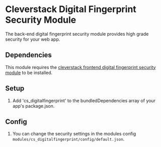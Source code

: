 # Cleverstack Digital Fingerprint Security Module
The back-end digital fingerprint security module provides high grade security for your web app.

## Dependencies
This module requires the [cleverstack frontend digital fingerprint security module](https://github.com/CleverStack/clever-digital-fingerprint-security-frontend) to be installed.

## Setup
1. Add 'cs_digitalfingerprint' to the bundledDependencies array of your app's package.json.

## Config
1. You can change the security settings in the modules config `modules/cs_digitalfingerprint/config/default.json`.
